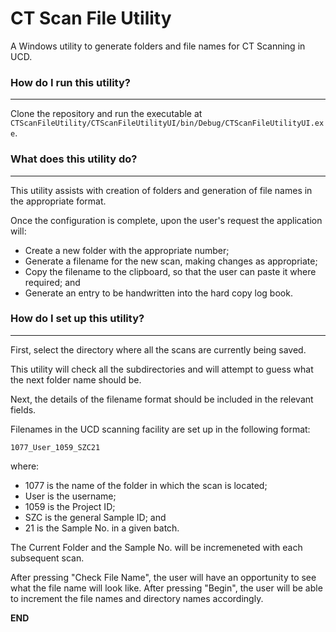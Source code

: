 # CT Scan File Utility
A Windows utility to generate folders and file names for CT Scanning in UCD.

### How do I run this utility?
---

Clone the repository and run the executable at `CTScanFileUtility/CTScanFileUtilityUI/bin/Debug/CTScanFileUtilityUI.exe`.

### What does this utility do?
---

This utility assists with creation of folders and generation of file names in the appropriate format. 

Once the configuration is complete, upon the user's request the application will:
* Create a new folder with the appropriate number;
* Generate a filename for the new scan, making changes as appropriate;
* Copy the filename to the clipboard, so that the user can paste it where required; and
* Generate an entry to be handwritten into the hard copy log book. 

### How do I set up this utility?
---

First, select the directory where all the scans are currently being saved.

This utility will check all the subdirectories and will attempt to guess what the next folder name should be.

Next, the details of the filename format should be included in the relevant fields.

Filenames in the UCD scanning facility are set up in the following format:

`1077_User_1059_SZC21`

where:

* 1077 is the name of the folder in which the scan is located;
* User is the username;
* 1059 is the Project ID;
* SZC is the general Sample ID; and
* 21 is the Sample No. in a given batch. 

The Current Folder and the Sample No. will be incremeneted with each subsequent scan. 

After pressing "Check File Name", the user will have an opportunity to see what the file name will look like. After pressing "Begin", the user will be able to increment the file names and directory names accordingly. 

**END**

